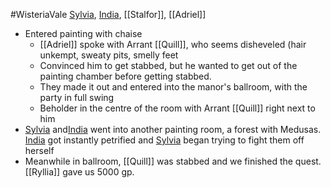 #WisteriaVale 
[Sylvia](PCs/Past/Sylvia.md), [India](PCs/Past/India.md), [[Stalfor]], [[Adriel]]

- Entered painting with chaise
	- [[Adriel]] spoke with Arrant [[Quill]], who seems disheveled (hair unkempt, sweaty pits, smelly feet
	- Convinced him to get stabbed, but he wanted to get out of the painting chamber before getting stabbed.
	- They made it out and entered into the manor's ballroom, with the party in full swing
	- Beholder in the centre of the room with Arrant [[Quill]] right next to him
- [Sylvia](PCs/Past/Sylvia.md) and[India](PCs/Past/India.md) went into another painting room, a forest with Medusas. [India](PCs/Past/India.md) got instantly petrified and [Sylvia](PCs/Past/Sylvia.md) began trying to fight them off herself
- Meanwhile in ballroom, [[Quill]] was stabbed and we finished the quest. [[Ryllia]] gave us 5000 gp.
